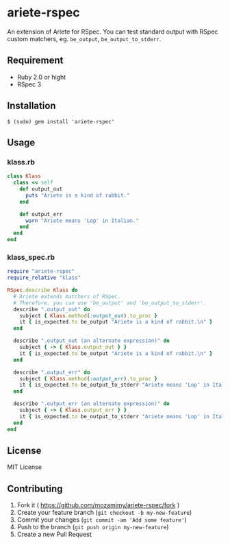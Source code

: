 # ariete-rspec

An extension of Ariete for RSpec.
You can test standard output with RSpec custom matchers, eg. `be_output`, `be_output_to_stderr`.

## Requirement

- Ruby 2.0 or hight
- RSpec 3

## Installation

```
$ (sudo) gem install 'ariete-rspec'
```

## Usage

### klass.rb

```ruby
class Klass
  class << self
    def output_out
      puts "Ariete is a kind of rabbit."
    end

    def output_err
      warn "Ariete means 'Lop' in Italian."
    end
  end
end
```

### klass_spec.rb

```ruby
require "ariete-rspec"
require_relative "klass"

RSpec.describe Klass do
  # Ariete extends matchers of RSpec.
  # Therefore, you can use 'be_output' and 'be_output_to_stderr'.
  describe ".output_out" do
    subject { Klass.method(:output_out).to_proc }
    it { is_expected.to be_output "Ariete is a kind of rabbit.\n" }
  end

  describe ".output_out (an alternate expression)" do
    subject { -> { Klass.output_out } }
    it { is_expected.to be_output "Ariete is a kind of rabbit.\n" }
  end

  describe ".output_err" do
    subject { Klass.method(:output_err).to_proc }
    it { is_expected.to be_output_to_stderr "Ariete means 'Lop' in Italian.\n" }
  end

  describe ".output_err (an alternate expression)" do
    subject { -> { Klass.output_err } }
    it { is_expected.to be_output_to_stderr "Ariete means 'Lop' in Italian.\n" }
  end
end
```

## License

MIT License

## Contributing

1. Fork it ( https://github.com/mozamimy/ariete-rspec/fork )
2. Create your feature branch (`git checkout -b my-new-feature`)
3. Commit your changes (`git commit -am 'Add some feature'`)
4. Push to the branch (`git push origin my-new-feature`)
5. Create a new Pull Request
